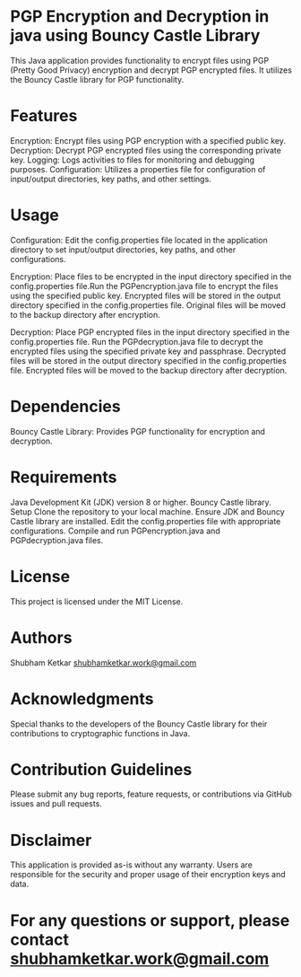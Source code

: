 # PGP Encryption and Decryption in java using Bouncy Castle Library
This Java application provides functionality to encrypt files using PGP (Pretty Good Privacy) encryption and decrypt PGP encrypted files. It utilizes the Bouncy Castle library for PGP functionality.

# Features
Encryption: Encrypt files using PGP encryption with a specified public key.
Decryption: Decrypt PGP encrypted files using the corresponding private key.
Logging: Logs activities to files for monitoring and debugging purposes.
Configuration: Utilizes a properties file for configuration of input/output directories, key paths, and other settings.

# Usage
Configuration: Edit the config.properties file located in the application directory to set input/output directories, key paths, and other configurations. 

Encryption: Place files to be encrypted in the input directory specified in the config.properties file.Run the PGPencryption.java file to encrypt the files using the specified public key. Encrypted files will be stored in the output directory specified in the config.properties file. Original files will be moved to the backup directory after encryption.

Decryption: Place PGP encrypted files in the input directory specified in the config.properties file. Run the PGPdecryption.java file to decrypt the encrypted files using the specified private key and passphrase. Decrypted files will be stored in the output directory specified in the config.properties file.
Encrypted files will be moved to the backup directory after decryption.

# Dependencies
Bouncy Castle Library: Provides PGP functionality for encryption and decryption.

# Requirements
Java Development Kit (JDK) version 8 or higher.
Bouncy Castle library.
Setup
Clone the repository to your local machine.
Ensure JDK and Bouncy Castle library are installed.
Edit the config.properties file with appropriate configurations.
Compile and run PGPencryption.java and PGPdecryption.java files.

# License
This project is licensed under the MIT License.

# Authors
Shubham Ketkar
shubhamketkar.work@gmail.com

# Acknowledgments
Special thanks to the developers of the Bouncy Castle library for their contributions to cryptographic functions in Java.

# Contribution Guidelines
Please submit any bug reports, feature requests, or contributions via GitHub issues and pull requests.

# Disclaimer
This application is provided as-is without any warranty. Users are responsible for the security and proper usage of their encryption keys and data.

# For any questions or support, please contact shubhamketkar.work@gmail.com
